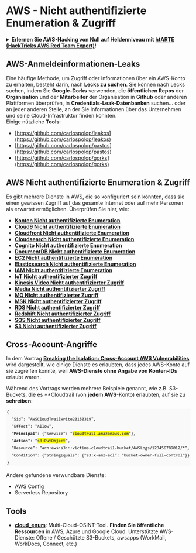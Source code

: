 # AWS - Nicht authentifizierte Enumeration & Zugriff

<details>

<summary><strong>Erlernen Sie AWS-Hacking von Null auf Heldenniveau mit</strong> <a href="https://training.hacktricks.xyz/courses/arte"><strong>htARTE (HackTricks AWS Red Team Expert)</strong></a><strong>!</strong></summary>

Andere Möglichkeiten, HackTricks zu unterstützen:

* Wenn Sie Ihr **Unternehmen in HackTricks beworben sehen möchten** oder **HackTricks im PDF-Format herunterladen möchten**, überprüfen Sie die [**ABONNEMENTPLÄNE**](https://github.com/sponsors/carlospolop)!
* Holen Sie sich das [**offizielle PEASS & HackTricks-Merchandise**](https://peass.creator-spring.com)
* Entdecken Sie [**The PEASS Family**](https://opensea.io/collection/the-peass-family), unsere Sammlung exklusiver [**NFTs**](https://opensea.io/collection/the-peass-family)
* **Treten Sie der** 💬 [**Discord-Gruppe**](https://discord.gg/hRep4RUj7f) oder der [**Telegram-Gruppe**](https://t.me/peass) bei oder **folgen** Sie uns auf **Twitter** 🐦 [**@hacktricks_live**](https://twitter.com/hacktricks_live)**.**
* **Teilen Sie Ihre Hacking-Tricks, indem Sie PRs an die** [**HackTricks**](https://github.com/carlospolop/hacktricks) und [**HackTricks Cloud**](https://github.com/carlospolop/hacktricks-cloud) GitHub-Repositorys senden.

</details>

## AWS-Anmeldeinformationen-Leaks

Eine häufige Methode, um Zugriff oder Informationen über ein AWS-Konto zu erhalten, besteht darin, nach **Lecks zu suchen**. Sie können nach Lecks suchen, indem Sie **Google-Dorks** verwenden, die **öffentlichen Repos** der **Organisation** und der **Mitarbeiter** der Organisation in **Github** oder anderen Plattformen überprüfen, in **Credentials-Leak-Datenbanken** suchen... oder an jeder anderen Stelle, an der Sie Informationen über das Unternehmen und seine Cloud-Infrastruktur finden könnten.\
Einige nützliche **Tools**:

* [https://github.com/carlospolop/leakos](https://github.com/carlospolop/leakos)
* [https://github.com/carlospolop/pastos](https://github.com/carlospolop/pastos)
* [https://github.com/carlospolop/gorks](https://github.com/carlospolop/gorks)

## AWS Nicht authentifizierte Enumeration & Zugriff

Es gibt mehrere Dienste in AWS, die so konfiguriert sein könnten, dass sie einen gewissen Zugriff auf das gesamte Internet oder auf mehr Personen als erwartet ermöglichen. Überprüfen Sie hier, wie:

* ****[**Konten Nicht authentifizierte Enumeration**](aws-accounts-unauthenticated-enum.md)****
* ****[**Cloud9 Nicht authentifizierte Enumeration**](broken-reference)****
* ****[**Cloudfront Nicht authentifizierte Enumeration**](aws-cloudfront-unauthenticated-enum.md)****
* ****[**Cloudsearch Nicht authentifizierte Enumeration**](broken-reference)****
* ****[**Cognito Nicht authentifizierte Enumeration**](aws-cognito-unauthenticated-enum.md)****
* ****[**DocumentDB Nicht authentifizierte Enumeration**](aws-documentdb-enum.md)****
* ****[**EC2 Nicht authentifizierte Enumeration**](aws-ec2-unauthenticated-enum.md)****
* ****[**Elasticsearch Nicht authentifizierte Enumeration**](aws-elasticsearch-unauthenticated-enum.md)****
* ****[**IAM Nicht authentifizierte Enumeration**](../../aws-pentesting/aws-unauthenticated-enum-access/aws-iam-and-sts-unauthenticated-enum.md)****
* ****[**IoT Nicht authentifizierter Zugriff**](aws-iot-unauthenticated-enum.md)****
* ****[**Kinesis Video Nicht authentifizierter Zugriff**](aws-kinesis-video-unauthenticated-enum.md)****
* ****[**Media Nicht authentifizierter Zugriff**](aws-media-unauthenticated-enum.md)****
* ****[**MQ Nicht authentifizierter Zugriff**](aws-mq-unauthenticated-enum.md)****
* ****[**MSK Nicht authentifizierter Zugriff**](aws-msk-unauthenticated-enum.md)****
* ****[**RDS Nicht authentifizierter Zugriff**](aws-rds-unauthenticated-enum.md)****
* ****[**Redshift Nicht authentifizierter Zugriff**](aws-redshift-unauthenticated-enum.md)****
* ****[**SQS Nicht authentifizierter Zugriff**](aws-sqs-unauthenticated-enum.md)****
* ****[**S3 Nicht authentifizierter Zugriff**](aws-s3-unauthenticated-enum.md)****

## Cross-Account-Angriffe

In dem Vortrag [**Breaking the Isolation: Cross-Account AWS Vulnerabilities**](https://www.youtube.com/watch?v=JfEFIcpJ2wk) wird dargestellt, wie einige Dienste es erlaubten, dass jedes AWS-Konto auf sie zugreifen konnte, weil **AWS-Dienste ohne Angabe von Konten-IDs** erlaubt waren.

Während des Vortrags werden mehrere Beispiele genannt, wie z.B. S3-Buckets, die es **Cloudtrail (von **jedem AWS**-Konto) erlaubten, auf sie zu **schreiben**:

![](<../../../.gitbook/assets/image (38) (1).png>)

Andere gefundene verwundbare Dienste:

* AWS Config
* Serverless Repository

## Tools

* [**cloud\_enum**](https://github.com/initstring/cloud\_enum): Multi-Cloud-OSINT-Tool. **Finden Sie öffentliche Ressourcen** in AWS, Azure und Google Cloud. Unterstützte AWS-Dienste: Offene / Geschützte S3-Buckets, awsapps (WorkMail, WorkDocs, Connect, etc.)
